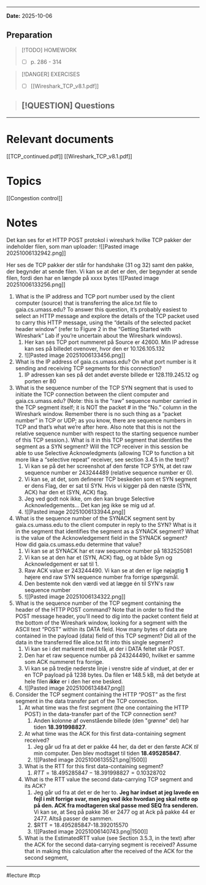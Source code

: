 
---
**Date:** 2025-10-06

## Preparation

>[!TODO] HOMEWORK
>- [ ] p. 286 - 314

> [!DANGER] EXERCISES
> - [ ] [[Wireshark_TCP_v8.1.pdf]]

> [!QUESTION] Questions
> - 

---
# Relevant documents
[[TCP_continued.pdf]]
[[Wireshark_TCP_v8.1.pdf]]

# Topics
[[Congestion control]]

# Notes
Det kan ses for et HTTP POST protokol i wireshark hvilke TCP pakker der indeholder filen, som man uploader:
![[Pasted image 20251006132942.png]]

Her ses de TCP pakker der står for handshake (31 og 32) samt den pakke, der begynder at sende filen. Vi kan se at det er den, der begynder at sende filen, fordi den har en længde på xxxx bytes
![[Pasted image 20251006133256.png]]

1. What is the IP address and TCP port number used by the client computer (source) that is transferring the alice.txt file to gaia.cs.umass.edu? To answer this question, it’s probably easiest to select an HTTP message and explore the details of the TCP packet used to carry this HTTP message, using the “details of the selected packet header window” (refer to Figure 2 in the “Getting Started with Wireshark” Lab if you’re uncertain about the Wireshark windows).
	1. Her kan ses TCP port nummeret på Source er 42600. Min IP adresse kan ses på billedet ovenover, hvor den er 10.126.105.132
	2. ![[Pasted image 20251006133456.png]]
2. What is the IP address of gaia.cs.umass.edu? On what port number is it sending and receiving TCP segments for this connection?
	1. IP adressen kan ses på det andet øverste billede er 128.119.245.12 og porten er 80
3. What is the sequence number of the TCP SYN segment that is used to initiate the TCP connection between the client computer and gaia.cs.umass.edu? (Note: this is the “raw” sequence number carried in the TCP segment itself; it is NOT the packet # in the “No.” column in the Wireshark window. Remember there is no such thing as a “packet number” in TCP or UDP; as you know, there are sequence numbers in TCP and that’s what we’re after here. Also note that this is not the relative sequence number with respect to the starting sequence number of this TCP session.). What is it in this TCP segment that identifies the segment as a SYN segment? Will the TCP receiver in this session be able to use Selective Acknowledgments (allowing TCP to function a bit more like a “selective repeat” receiver, see section 3.4.5 in the text)?
	1. Vi kan se på det her screenshot af den første TCP SYN, at det raw sequence number er 243244489 (relative sequence number er 0). 
	2. Vi kan se, at det, som definerer TCP beskeden som et SYN segment er dens Flag, der er sat til SYN. Hvis vi kigger på den næste (SYN, ACK) har den et (SYN, ACK) flag.
	3. Jeg ved godt nok ikke, om den kan bruge Selective Acknowledgements... Det kan jeg ikke se mig ud af.
	4. ![[Pasted image 20251006133944.png]]
4. What is the sequence number of the SYNACK segment sent by gaia.cs.umass.edu to the client computer in reply to the SYN? What is it in the segment that identifies the segment as a SYNACK segment? What is the value of the Acknowledgement field in the SYNACK segment? How did gaia.cs.umass.edu determine that value?
	1. Vi kan se at SYNACK har et raw sequence number på 1832525081
	2. Vi kan se at den har et (SYN, ACK) flag, og at både Syn og Acknowledgement er sat til 1.
	3. Raw ACK value er 243244490. Vi kan se at den er lige nøjagtig **1** højere end raw SYN sequence number fra forrige spørgsmål.
	4. Den bestemte nok den værdi ved at lægge én til SYN's raw sequence number
	5. ![[Pasted image 20251006134322.png]]
5. What is the sequence number of the TCP segment containing the header of the HTTP POST command? Note that in order to find the POST message header, you’ll need to dig into the packet content field at the bottom of the Wireshark window, looking for a segment with the ASCII text “POST” within its DATA field. How many bytes of data are contained in the payload (data) field of this TCP segment? Did all of the data in the transferred file alice.txt fit into this single segment?
	1. Vi kan se i det markeret med blå, at der i DATA feltet står POST.
	2. Den har et raw sequence number på 243244490, hvilket er samme som ACK nummeret fra forrige.
	3. Vi kan se på tredje nederste linje i venstre side af vinduet, at der er en TCP payload på 1238 bytes. Da filen er 148.5 kB, må det betyde at hele filen _**ikke**_ er i den her ene besked.
	4. ![[Pasted image 20251006134847.png]]
6. Consider the TCP segment containing the HTTP “POST” as the first segment in the data transfer part of the TCP connection.
	1. At what time was the first segment (the one containing the HTTP POST) in the data-transfer part of the TCP connection sent?
		1. Anden kolonne af ovenstående billede (den "grønne" del) har tiden **18.391998827**.
	2. At what time was the ACK for this first data-containing segment received? 
		1. Jeg går ud fra at det er pakke 44 her, da det er den første ACK _til_ min computer. Den blev modtaget til tiden **18.495285847**.
		2. ![[Pasted image 20251006135521.png|1500]]
	3. What is the RTT for this first data-containing segment?
		1. $RTT = 18.495285847-18.391998827 = 0.10328702$
	4. What is the RTT value the second data-carrying TCP segment and its ACK?
		1. Jeg går ud fra at det er de her to. **Jeg har indset at jeg lavede en fejl i mit forrige svar, men jeg ved ikke hvordan jeg skal rette op på den. ACK fra modtageren skal passe med SEQ fra senderen.** Vi kan se, at Seq på pakke 36 er 2477 og at Ack på pakke 44 er 2477. Altså passer de sammen.
		2. $RTT = 18.495285847-18.392015570
		3. ![[Pasted image 20251006140743.png|1500]]
	5. What is the EstimatedRTT value (see Section 3.5.3, in the text) after the ACK for the second data-carrying segment is received? Assume that in making this calculation after the received of the ACK for the second segment,

---
#lecture #tcp 
